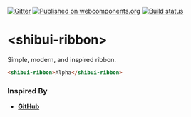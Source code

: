 [![Gitter](https://badges.gitter.im/ShibuiElements/shibui-ribbon.svg)](https://gitter.im/ShibuiElements/shibui-ribbon?utm_source=badge&utm_medium=badge&utm_campaign=pr-badge)
[![Published on webcomponents.org](https://img.shields.io/badge/webcomponents.org-published-blue.svg)](https://www.webcomponents.org/element/ShibuiElements/shibui-ribbon)
[![Build status](https://travis-ci.org/ShibuiElements/shibui-ribbon.svg?branch=master)](https://travis-ci.org/ShibuiElements/shibui-ribbon)

# \<shibui-ribbon\>

Simple, modern, and inspired ribbon.

<!---
```
<custom-element-demo height="160">
  <template>
    <script src="../webcomponentsjs/webcomponents-lite.js"></script>
    <link rel="import" href="shibui-ribbon.html">
    <style>
      body {
        font-family: 'Roboto', 'Noto', sans-serif;
      }
    </style>
    <next-code-block></next-code-block>
  </template>
</custom-element-demo>
```
-->
```html
<shibui-ribbon>Alpha</shibui-ribbon>
```

### Inspired By

- **[GitHub](https://github.com/blog/273-github-ribbons)**
